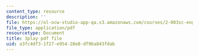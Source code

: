 ```yaml
---
content_type: resource
description: ''
file: https://ol-ocw-studio-app-qa.s3.amazonaws.com/courses/2-003sc-engineering-dynamics-fall-2011/a3fc4df31f27e95428e8df96a843fdab_zNCBDrnT05E.pdf
file_type: application/pdf
resourcetype: Document
title: 3play pdf file
uid: a3fc4df3-1f27-e954-28e8-df96a843fdab
---
```

